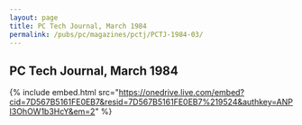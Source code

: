```yaml
---
layout: page
title: PC Tech Journal, March 1984
permalink: /pubs/pc/magazines/pctj/PCTJ-1984-03/
---
```


PC Tech Journal, March 1984
---------------------------

{% include embed.html src="https://onedrive.live.com/embed?cid=7D567B5161FE0EB7&resid=7D567B5161FE0EB7%219524&authkey=ANPI3OhOW1b3HcY&em=2" %}
